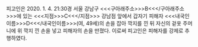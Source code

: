피고인은 2020. 1. 4. 21:30경 서울 강남구 <<<구아래주소>>>B<<</구아래주소>>>에 있는 <<<지점>>>C<<</지점>>> 강남점 앞에서 갑자기 피해자 <<<내국인이름>>>D<<</내국인이름>>>(여, 49세)의 손을 잡아 깍지를 낀 뒤 자신의 겉옷 주머니에 위 깍지 낀 손을 넣고 피해자의 손을 만졌다.
이로써 피고인은 피해자를 강제로 추행하였다.